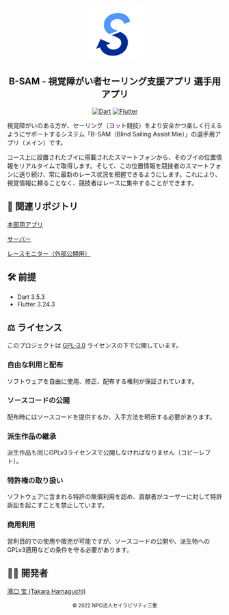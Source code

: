 <section align="center">

<a href="https://github.com/takara2314/bsam-server">
    <img src="./assets/icon.svg" width="128" height="128" alt="logo" />
</a>

# B-SAM - 視覚障がい者セーリング支援アプリ 選手用アプリ

[![Dart](https://img.shields.io/badge/Go-ffffff?style=for-the-badge&labelColor=00b4ab&logoColor=ffffff&color=f5f5f5&logo=dart)](https://dart.dev/)
[![Flutter](https://img.shields.io/badge/Flutter-ffffff?style=for-the-badge&labelColor=54c5f8&logoColor=ffffff&color=f5f5f5&logo=flutter)](https://flutter.dev/)

</section>

視覚障がいのある方が、セーリング（ヨット競技）をより安全かつ楽しく行えるようにサポートするシステム「B-SAM（Blind Sailing Assist Mie）」の選手用アプリ（メイン）です。

コース上に設置されたブイに搭載されたスマートフォンから、そのブイの位置情報をリアルタイムで取得します。そして、この位置情報を競技者のスマートフォンに送り続け、常に最新のレース状況を把握できるようにします。これにより、視覚情報に頼ることなく、競技者はレースに集中することができます。

## 🔗 関連リポジトリ
[本部用アプリ](https://github.com/takara2314/bsam-admin)

[サーバー](https://github.com/takara2314/bsam-server)

[レースモニター（外部公開用）](https://github.com/takara2314/bsam-web)

## 🛠 前提
- Dart 3.5.3
- Flutter 3.24.3

## ⚖️ ライセンス
このプロジェクトは [GPL-3.0](./LICENSE) ライセンスの下で公開しています。

### 自由な利用と配布
ソフトウェアを自由に使用、修正、配布する権利が保証されています。
### ソースコードの公開
配布時にはソースコードを提供するか、入手方法を明示する必要があります。
### 派生作品の継承
派生作品も同じGPLv3ライセンスで公開しなければなりません（コピーレフト）。
### 特許権の取り扱い
ソフトウェアに含まれる特許の無償利用を認め、貢献者がユーザーに対して特許訴訟を起こすことを禁止しています。
### 商用利用
営利目的での使用や販売が可能ですが、ソースコードの公開や、派生物へのGPLv3適用などの条件を守る必要があります。

## 👨‍💻 開発者
[濱口 宝 (Takara Hamaguchi)](https://github.com/takara2314)

<div align="center">
<small>
© 2022 NPO法人セイラビリティ三重
</small>
</div>

